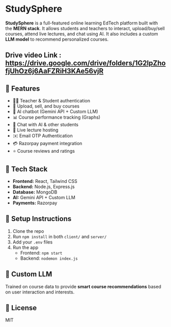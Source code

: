 # StudySphere

**StudySphere** is a full-featured online learning EdTech platform built with the **MERN stack**. It allows students and teachers to interact, upload/buy/sell courses, attend live lectures, and chat using AI. It also includes a custom **LLM model** to recommend personalized courses.

## Drive video Link : https://drive.google.com/drive/folders/1G2lpZhofjUhOz6j6AaFZRiH3KAe56vjR

## 🚀 Features

- 🧑‍🏫 Teacher & Student authentication  
- 🎥 Upload, sell, and buy courses  
- 🧠 AI chatbot (Gemini API + Custom LLM)  
- 📊 Course performance tracking (Graphs)  
- 💬 Chat with AI & other students  
- 🔴 Live lecture hosting  
- ✉️ Email OTP Authentication  
- 💳 Razorpay payment integration  
- ⭐ Course reviews and ratings  

## 🧰 Tech Stack

- **Frontend:** React, Tailwind CSS  
- **Backend:** Node.js, Express.js  
- **Database:** MongoDB  
- **AI:** Gemini API + Custom LLM  
- **Payments:** Razorpay  

## 📌 Setup Instructions

1. Clone the repo  
2. Run `npm install` in both `client/` and `server/`  
3. Add your `.env` files  
4. Run the app  
   - Frontend: `npm start`  
   - Backend: `nodemon index.js`  

## 🤖 Custom LLM

Trained on course data to provide **smart course recommendations** based on user interaction and interests.

## 📄 License

MIT
